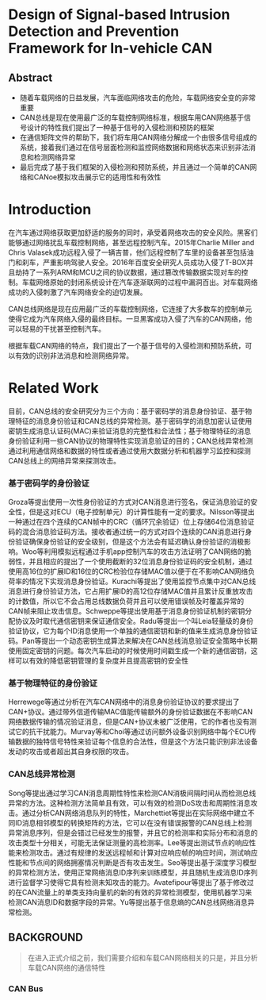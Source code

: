 # Design of Signal-based Intrusion Detection and Prevention Framework for In-vehicle CAN

## Abstract

* 随着车载网络的日益发展，汽车面临网络攻击的危险，车载网络安全变的非常重要
* CAN总线是现在使用最广泛的车载控制网络标准，根据车用CAN网络基于信号设计的特性我们提出了一种基于信号的入侵检测和预防的框架
* 在通信矩阵文件的帮助下，我们将车用CAN网络分解成一个由很多信号组成的系统，接着我们通过在信号层面检测和监控网络数据和网络状态来识别非法消息和检测网络异常
* 最后完成了基于我们框架的入侵检测和预防系统，并且通过一个简单的CAN网络和CANoe模拟攻击展示它的适用性和有效性

# Introduction

在汽车通过网络获取更加舒适的服务的同时，承受着网络攻击的安全风险。黑客们能够通过网络扰乱车载控制网络，甚至远程控制汽车。2015年Charlie Miller and Chris Valasek成功远程入侵了一辆吉普，他们远程控制了车里的设备甚至包括油门和刹车，严重影响驾驶人安全。2016年百度安全研究人员成功入侵了T-BOX并且劫持了一系列ARM和MCU之间的协议数据，通过篡改传输数据实现对车的控制。车载网络原始的封闭系统设计在汽车逐渐联网的过程中漏洞百出。对车载网络成功的入侵刺激了汽车网络安全的迫切发展。

CAN总线网络是现在应用最广泛的车载控制网络，它连接了大多数车的控制单元使得它成为汽车网络入侵的最终目标。一旦黑客成功入侵了汽车的CAN网络，他可以轻易的干扰甚至控制汽车。

根据车载CAN网络的特点，我们提出了一个基于信号的入侵检测和预防系统，可以有效的识别非法消息和检测网络异常。

# Related Work

目前，CAN总线的安全研究分为三个方向：基于密码学的消息身份验证、基于物理特征的消息身份验证和CAN总线的异常检测。基于密码学的消息加密认证使用密钥生成消息认证码(MAC)来验证消息的完整性和合法性；基于物理特征的消息身份验证利用一些CAN协议的物理特性实现消息验证的目的；CAN总线异常检测通过利用通信网络和数据的特性或者通过使用大数据分析和机器学习监控和探测CAN总线上的网络异常来探测攻击。

### 基于密码学的身份验证

Groza等提出使用一次性身份验证的方式对CAN消息进行签名，保证消息验证的安全性，但是这对ECU（电子控制单元）的计算性能有一定的要求。Nilsson等提出一种通过在四个连续的CAN帧中的CRC（循环冗余验证）位上存储64位消息验证码的混合消息验证码方法。接收者通过统一的方式对四个连续的CAN消息进行身份验证确保身份验证的安全级别，但是这个方法会有延迟确认身份验证的消极影响。Woo等利用模拟远程通过手机app控制汽车的攻击方法证明了CAN网络的脆弱性，并且相应的提出了一个使用截断的32位消息身份验证码的安全机制，通过使用高16位的扩展ID和16位的CRC检验位存储MAC值以便于在不影响CAN网络负荷率的情况下实现消息身份验证。Kurachi等提出了使用监控节点集中对CAN总线消息进行身份验证方法，它占用扩展ID的高12位存储MAC值并且累计反重放攻击的计数值，所以它不会占用总线数据负荷并且可以使用错误帧及时覆盖异常的CAN帧来阻止攻击信息。Schweppe等提出使用基于消息身份验证机制的密钥分配协议及时取代通信密钥来保证通信安全。Radu等提出一个叫Leia轻量级的身份验证协议，它为每个ID消息使用一个单独的通信密钥和新的值来生成消息身份验证码。Pan等提出一个动态密钥生成算法来解决在CAN总线消息验证安全策略中长期使用固定密钥的问题。每次汽车启动的时候使用时间戳生成一个新的通信密钥，这样可以有效的降低密钥管理的复杂度并且提高密钥的安全性

### 基于物理特征的身份验证

Herrewege等通过分析在汽车CAN网络中的消息身份验证协议的要求提出了CAN+协议。通过带外信道传输MAC值能传输额外的身份验证数据在不影响CAN网络数据传输的情况验证消息，但是CAN+协议未被广泛使用，它的作者也没有测试它的抗干扰能力。Murvay等和Choi等通过访问额外设备识别网络中每个ECU传输数据的独特信号特性来验证每个信息的合法性，但是这个方法只能识别非法设备发动的攻击或者超出其自身权限的攻击。

### CAN总线异常检测

Song等提出通过学习CAN消息周期性特性来检测CAN消极间隔时间从而检测总线异常的方法。这种检测方法简单且有效，可以有效的检测DoS攻击和周期性消息攻击。通过分析CAN网络消息队列的特性，Marchettiet等提出在实际网络中建立不同ID消息相邻模型的转换矩阵的方法，它可以在没有错误报警的CAN总线上检测异常消息序列，但是会错过已经发生的报警，并且它的检测率和实际分布和消息的攻击类型十分相关，可能无法保证测量的高检测率。Lee等提出测试节点的响应性能来检测攻击。通过有规律的发送远程帧和计算对应响应帧的响应时间，测试响应性能和节点间的网络拥塞情况判断是否有攻击发生。Seo等提出基于深度学习模型的异常检测方法，使用正常网络消息ID序列来训练模型，并且随机生成消息ID序列进行监督学习使得它具有检测未知攻击的能力。Avatefipour等提出了基于修改过的在CAN流量上的单类支持向量机的新的有效的异常检测模型，使用机器学习来检测CAN消息ID和数据字段的异常。Yu等提出基于信息熵的CAN总线网络消息异常检测。

## BACKGROUND

> 在进入正式介绍之前，我们需要介绍和车载CAN网络相关的只是，并且分析车载CAN网络的通信特性

### CAN Bus

